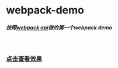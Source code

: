 # webpack-demo

##### 按照[webpack api](https://webpack.js.org/guides/getting-started)做的第一个webpack demo  
 
### [点击查看效果](https://huangyhmax.github.io/webpack-demo/index.html)
